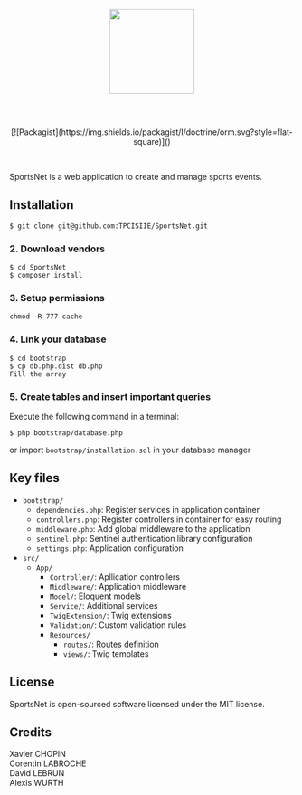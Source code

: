 <p align="center"><img style="margin-bottom:3em;" width="150"src="http://www.rogersmedia.com/wp-content/uploads/2013/09/sportsnet.png"> 
<br> <br>
[![Packagist](https://img.shields.io/packagist/l/doctrine/orm.svg?style=flat-square)]()  
   </p>  <br>

SportsNet is a web application to create and manage sports events.

## Installation
```
$ git clone git@github.com:TPCISIIE/SportsNet.git
```

### 2. Download vendors
```
$ cd SportsNet
$ composer install
```

### 3. Setup permissions
```
chmod -R 777 cache
```

### 4. Link your database
```
$ cd bootstrap
$ cp db.php.dist db.php
Fill the array
```

### 5. Create tables and insert important queries
Execute the following command in a terminal:
```
$ php bootstrap/database.php
```
or import `bootstrap/installation.sql` in your database manager

## Key files

- `bootstrap/`
    - `dependencies.php`: Register services in application container
    - `controllers.php`: Register controllers in container for easy routing
    - `middleware.php`: Add global middleware to the application
    - `sentinel.php`: Sentinel authentication library configuration
    - `settings.php`: Application configuration
- `src/`
    - `App/`
        - `Controller/`: Apllication controllers
        - `Middleware/`: Application middleware
        - `Model/`: Eloquent models
        - `Service/`: Additional services
        - `TwigExtension/`: Twig extensions
        - `Validation/`: Custom validation rules
        - `Resources/`
            - `routes/`: Routes definition
            - `views/`: Twig templates

## License

SportsNet is open-sourced software licensed under the MIT license.

## Credits 
 Xavier CHOPIN  <br>
 Corentin LABROCHE <br>
 David LEBRUN <br>
 Alexis WURTH
